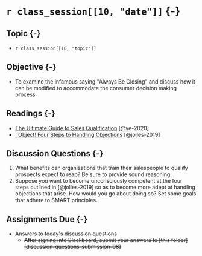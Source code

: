 # `r class_session[[10, "date"]]` {-}

## Topic {-}

- `r class_session[[10, "topic"]]`

## Objective {-}

- To examine the infamous saying "Always Be Closing" and discuss how it can be
modified to accommodate the consumer decision making process  

## Readings {-}

- [The Ultimate Guide to Sales Qualification][ye-2020] [@ye-2020]  
- [I Object! Four Steps to Handling Objections][jolles-2019] [@jolles-2019]  

## Discussion Questions {-}

1. What benefits can organizations that train their salespeople to qualify
prospects expect to reap? Be sure to provide sound reasoning.  
2. Suppose you want to become unconsciously competent at the four steps outlined
in [@jolles-2019] so as to become more adept at handling objections that arise.
How would you go about doing so? Set some goals that adhere to SMART principles.

## Assignments Due {-}

- ~~Answers to today's discussion questions~~
    - ~~After signing into Blackboard, submit your answers to [this
    folder][discussion-questions-submission-08]~~

[discussion-questions-submission-10]: https://blackboard.comm.virginia.edu/webapps/assignment/uploadAssignment?course_id=_3248_1&content_id=_171761_1
[jolles-2019]: https://www.amanet.org/articles/i-object-four-steps-to-handling-objections/
[ye-2020]: https://blog.hubspot.com/sales/ultimate-guide-to-sales-qualification